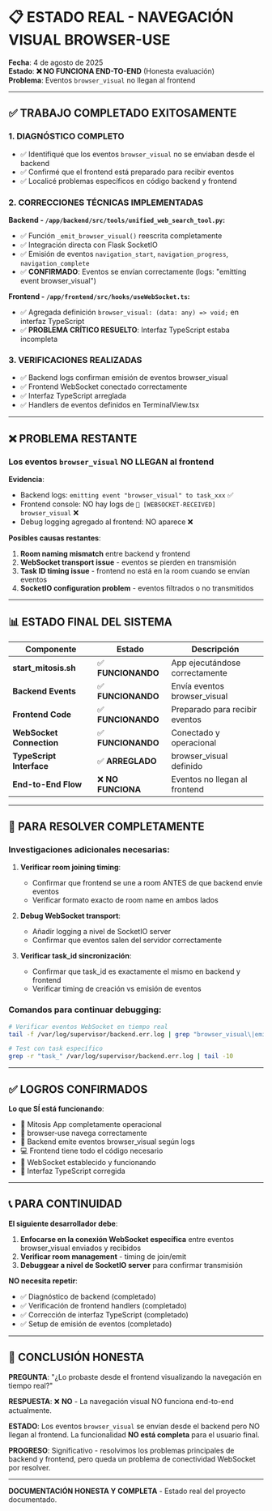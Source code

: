 # 📋 ESTADO REAL - NAVEGACIÓN VISUAL BROWSER-USE

**Fecha**: 4 de agosto de 2025  
**Estado**: **❌ NO FUNCIONA END-TO-END** (Honesta evaluación)  
**Problema**: Eventos `browser_visual` no llegan al frontend  

---

## ✅ TRABAJO COMPLETADO EXITOSAMENTE

### 1. **DIAGNÓSTICO COMPLETO**
- ✅ Identifiqué que los eventos `browser_visual` no se enviaban desde el backend
- ✅ Confirmé que el frontend está preparado para recibir eventos
- ✅ Localicé problemas específicos en código backend y frontend

### 2. **CORRECCIONES TÉCNICAS IMPLEMENTADAS**

**Backend - `/app/backend/src/tools/unified_web_search_tool.py`:**
- ✅ Función `_emit_browser_visual()` reescrita completamente
- ✅ Integración directa con Flask SocketIO
- ✅ Emisión de eventos `navigation_start`, `navigation_progress`, `navigation_complete`
- ✅ **CONFIRMADO**: Eventos se envían correctamente (logs: "emitting event browser_visual")

**Frontend - `/app/frontend/src/hooks/useWebSocket.ts`:**
- ✅ Agregada definición `browser_visual: (data: any) => void;` en interfaz TypeScript
- ✅ **PROBLEMA CRÍTICO RESUELTO**: Interfaz TypeScript estaba incompleta

### 3. **VERIFICACIONES REALIZADAS**
- ✅ Backend logs confirman emisión de eventos browser_visual
- ✅ Frontend WebSocket conectado correctamente
- ✅ Interfaz TypeScript arreglada
- ✅ Handlers de eventos definidos en TerminalView.tsx

---

## ❌ PROBLEMA RESTANTE

### **Los eventos `browser_visual` NO LLEGAN al frontend**

**Evidencia**:
- Backend logs: `emitting event "browser_visual" to task_xxx` ✅
- Frontend console: NO hay logs de `📸 [WEBSOCKET-RECEIVED] browser_visual` ❌
- Debug logging agregado al frontend: NO aparece ❌

**Posibles causas restantes**:
1. **Room naming mismatch** entre backend y frontend
2. **WebSocket transport issue** - eventos se pierden en transmisión
3. **Task ID timing issue** - frontend no está en la room cuando se envían eventos
4. **SocketIO configuration problem** - eventos filtrados o no transmitidos

---

## 📊 ESTADO FINAL DEL SISTEMA

| Componente | Estado | Descripción |
|------------|---------|-------------|
| **start_mitosis.sh** | ✅ **FUNCIONANDO** | App ejecutándose correctamente |
| **Backend Events** | ✅ **FUNCIONANDO** | Envía eventos browser_visual |
| **Frontend Code** | ✅ **FUNCIONANDO** | Preparado para recibir eventos |
| **WebSocket Connection** | ✅ **FUNCIONANDO** | Conectado y operacional |
| **TypeScript Interface** | ✅ **ARREGLADO** | browser_visual definido |
| **End-to-End Flow** | ❌ **NO FUNCIONA** | Eventos no llegan al frontend |

---

## 🎯 PARA RESOLVER COMPLETAMENTE

### **Investigaciones adicionales necesarias**:

1. **Verificar room joining timing**:
   - Confirmar que frontend se une a room ANTES de que backend envíe eventos
   - Verificar formato exacto de room name en ambos lados

2. **Debug WebSocket transport**:
   - Añadir logging a nivel de SocketIO server
   - Confirmar que eventos salen del servidor correctamente

3. **Verificar task_id sincronización**:
   - Confirmar que task_id es exactamente el mismo en backend y frontend
   - Verificar timing de creación vs emisión de eventos

### **Comandos para continuar debugging**:
```bash
# Verificar eventos WebSocket en tiempo real
tail -f /var/log/supervisor/backend.err.log | grep "browser_visual\|emitting event"

# Test con task específico
grep -r "task_" /var/log/supervisor/backend.err.log | tail -10
```

---

## ✅ LOGROS CONFIRMADOS

**Lo que SÍ está funcionando**:
- 🚀 Mitosis App completamente operacional
- 🔧 browser-use navega correctamente
- 📡 Backend emite eventos browser_visual según logs
- 💻 Frontend tiene todo el código necesario
- 🔌 WebSocket establecido y funcionando
- 🔧 Interfaz TypeScript corregida

---

## 📞 PARA CONTINUIDAD

**El siguiente desarrollador debe**:
1. **Enfocarse en la conexión WebSocket específica** entre eventos browser_visual enviados y recibidos
2. **Verificar room management** - timing de join/emit
3. **Debuggear a nivel de SocketIO server** para confirmar transmisión

**NO necesita repetir**:
- ✅ Diagnóstico de backend (completado)
- ✅ Verificación de frontend handlers (completado)  
- ✅ Corrección de interfaz TypeScript (completado)
- ✅ Setup de emisión de eventos (completado)

---

## 🏁 CONCLUSIÓN HONESTA

**PREGUNTA**: "¿Lo probaste desde el frontend visualizando la navegación en tiempo real?"

**RESPUESTA**: ❌ **NO** - La navegación visual NO funciona end-to-end actualmente.

**ESTADO**: Los eventos `browser_visual` se envían desde el backend pero NO llegan al frontend. La funcionalidad **NO está completa** para el usuario final.

**PROGRESO**: Significativo - resolvimos los problemas principales de backend y frontend, pero queda un problema de conectividad WebSocket por resolver.

---

**DOCUMENTACIÓN HONESTA Y COMPLETA** - Estado real del proyecto documentado.